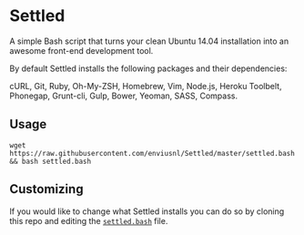 Settled
=======
A simple Bash script that turns your clean Ubuntu 14.04 installation into an awesome front-end development tool.

By default Settled installs the following packages and their dependencies:

cURL, Git, Ruby,
Oh-My-ZSH, Homebrew,
Vim, Node.js, Heroku Toolbelt,
Phonegap, Grunt-cli, Gulp, Bower, Yeoman,
SASS, Compass.

## Usage
```
wget https://raw.githubusercontent.com/enviusnl/Settled/master/settled.bash && bash settled.bash
```

## Customizing
If you would like to change what Settled installs you can do so by cloning this repo and editing the [`settled.bash`](https://github.com/enviusnl/Settled/blob/master/settled.bash) file.
